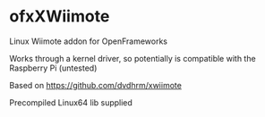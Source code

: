 ofxXWiimote
===========

Linux Wiimote addon for OpenFrameworks

Works through a kernel driver, so potentially is compatible with the Raspberry Pi (untested)

Based on https://github.com/dvdhrm/xwiimote

Precompiled Linux64 lib supplied
